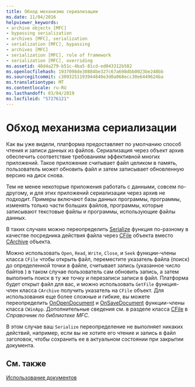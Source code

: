 ```yaml
---
title: Обход механизма сериализации
ms.date: 11/04/2016
helpviewer_keywords:
- archive objects [MFC]
- bypassing serialization
- archives [MFC], serialization
- serialization [MFC], bypassing
- archives [MFC]
- serialization [MFC], role of framework
- serialization [MFC], overriding
ms.assetid: 48d4a279-b51c-4ba5-81cd-ed043312b582
ms.openlocfilehash: 1937098de30884be327c67a698dbb0023be248bb
ms.sourcegitcommit: c3093251193944840e3d0a068ecc30e6449624ba
ms.translationtype: MT
ms.contentlocale: ru-RU
ms.lasthandoff: 03/04/2019
ms.locfileid: "57276121"
---
```

# <a name="bypassing-the-serialization-mechanism"></a>Обход механизма сериализации

Как вы уже видели, платформа предоставляет по умолчанию способ чтения и записи данных из файлов. Сериализация через объект архив обеспечить соответствие требованиям эффективной многих приложений. Такое приложение считывает файл целиком в память, пользователь может обновить файл и затем записывает обновленную версию на диск снова.

Тем не менее некоторые приложения работать с данными, совсем по-другому, и для этих приложений сериализации через архив не подходит. Примеры включают базы данных программы, программы, изменять только части больших файлов, программы, которые записывают текстовые файлы и программы, использующие файлы данных.

В таких случаях можно переопределить [Serialize](../mfc/reference/cobject-class.md#serialize) функция по-разному в качестве посредника действия файла через [CFile](../mfc/reference/cfile-class.md) объекта вместо [CArchive](../mfc/reference/carchive-class.md) объекта.

Можно использовать `Open`, `Read`, `Write`, `Close`, и `Seek` функции-члены класса `CFile` чтобы открыть файл, переместите указатель файла (поиск) до определенной точки в файле, считывает запись (указанное число байтов ) в таком случае пользователь сам обновить запись, а затем выполнить поиск в ту же точку и перезаписи записи в файл. Платформа будет открыт файл для вас, и можно использовать `GetFile` функция-член класса `CArchive` получить указатель на `CFile` объект. Для использования еще более сложные и гибкие, вы можете переопределить [OnOpenDocument](../mfc/reference/cdocument-class.md#onopendocument) и [OnSaveDocument](../mfc/reference/cdocument-class.md#onsavedocument) функции-члены класса `CWinApp`. Дополнительные сведения см. в разделе класса [CFile](../mfc/reference/cfile-class.md) в *Справочник по библиотеке MFC*.

В этом случае ваш `Serialize` переопределение не выполняет никаких действий, например, если вы не хотите его чтение и запись в файл заголовок, чтобы сохранить ее в актуальном состоянии при закрытии документа.

## <a name="see-also"></a>См. также

[Использование документов](../mfc/using-documents.md)

